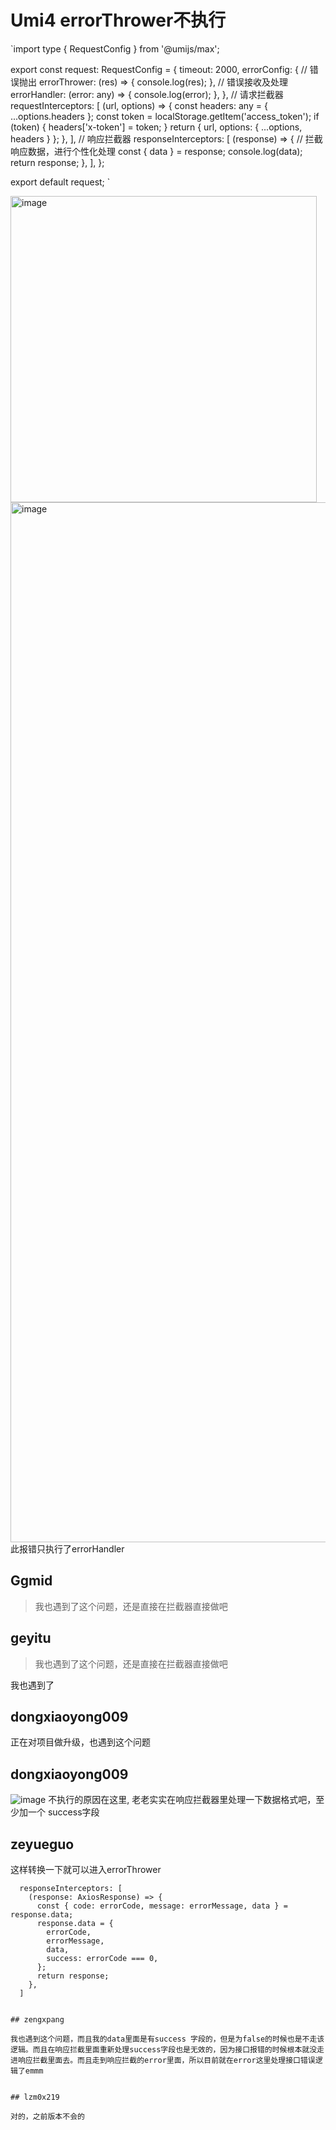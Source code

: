 # Umi4 errorThrower不执行

`import type { RequestConfig } from '@umijs/max';

export const request: RequestConfig = {
timeout: 2000,
errorConfig: {
// 错误抛出
errorThrower: (res) => {
console.log(res);
},
// 错误接收及处理
errorHandler: (error: any) => {
console.log(error);
},
},
// 请求拦截器
requestInterceptors: [
(url, options) => {
const headers: any = { ...options.headers };
const token = localStorage.getItem('access_token');
if (token) {
headers['x-token'] = token;
}
return { url, options: { ...options, headers } };
},
],
// 响应拦截器
responseInterceptors: [
(response) => {
// 拦截响应数据，进行个性化处理
const { data } = response;
console.log(data);
return response;
},
],
};

export default request;
`

<img width="490" alt="image" src="https://user-images.githubusercontent.com/24239032/177243358-d5613349-8cb0-4393-bb84-ccf2e4fb078a.png">

<img width="1664" alt="image" src="https://user-images.githubusercontent.com/24239032/177262981-0c4b1b9f-1d96-4909-a704-7711637f4cb0.png">
此报错只执行了errorHandler

## Ggmid

> 我也遇到了这个问题，还是直接在拦截器直接做吧

## geyitu

> >
>
> 我也遇到了这个问题，还是直接在拦截器直接做吧

我也遇到了

## dongxiaoyong009

正在对项目做升级，也遇到这个问题

## dongxiaoyong009

![image](https://user-images.githubusercontent.com/13757451/184318375-f9da61d6-5426-41f1-b9a4-999f880e410d.png)
不执行的原因在这里, 老老实实在响应拦截器里处理一下数据格式吧，至少加一个 success字段

## zeyueguo

这样转换一下就可以进入errorThrower

```
  responseInterceptors: [
    (response: AxiosResponse) => {
      const { code: errorCode, message: errorMessage, data } = response.data;
      response.data = {
        errorCode,
        errorMessage,
        data,
        success: errorCode === 0,
      };
      return response;
    },
  ]


## zengxpang

我也遇到这个问题，而且我的data里面是有success 字段的，但是为false的时候也是不走该逻辑。而且在响应拦截里面重新处理success字段也是无效的，因为接口报错的时候根本就没走进响应拦截里面去。而且走到响应拦截的error里面，所以目前就在error这里处理接口错误逻辑了emmm


## lzm0x219

对的，之前版本不会的

```
